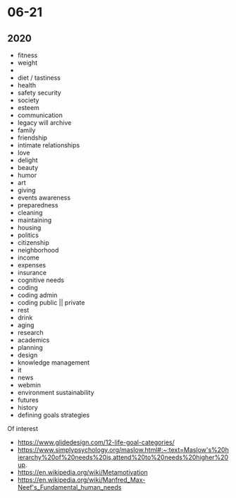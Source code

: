 # 06-21

## 2020

* fitness
* weight
* 
* diet / tastiness
* health
* safety security
* society
* esteem
* communication
* legacy will archive
* family
* friendship
* intimate relationships
* love
* delight
* beauty
* humor
* art
* giving
* events awareness
* preparedness
* cleaning
* maintaining
* housing
* politics
* citizenship
* neighborhood
* income
* expenses
* insurance
* cognitive needs
* coding
* coding admin
* coding public || private
* rest
* drink
* aging
* research
* academics
* planning
* design
* knowledge management
* it
* news
* webmin
* environment sustainability
* futures
* history
* defining goals strategies


Of interest

* https://www.glidedesign.com/12-life-goal-categories/
* https://www.simplypsychology.org/maslow.html#:~:text=Maslow's%20hierarchy%20of%20needs%20is,attend%20to%20needs%20higher%20up.
* https://en.wikipedia.org/wiki/Metamotivation
* https://en.wikipedia.org/wiki/Manfred_Max-Neef's_Fundamental_human_needs


